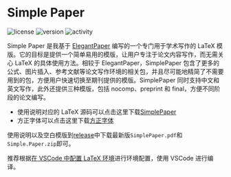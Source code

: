 # Simple Paper

![license](https://img.shields.io/github/license/shinyypig/Simple-Paper)
![version](https://img.shields.io/github/v/release/shinyypig/Simple-Paper)
![activity](https://img.shields.io/github/last-commit/shinyypig/Simple-Paper)

Simple Paper 是我基于 [ElegantPaper](https://github.com/ElegantLaTeX/ElegantPaper) 编写的一个专门用于学术写作的 LaTeX 模版。它的目标是提供一个简单易用的模版，让用户专注于论文内容写作，而无需关心 LaTeX 的具体使用方法。相较于 ElegantPaper，SimplePaper 包含了更多的公式、图片插入、参考文献等论文写作环境的相关包，并且尽可能地精简了不需要用到的包，方便用户快速切换至期刊提供的模版。SimplePaper 同时支持中文和英文写作，此外还提供三种模版，包括 nocomp、preprint 和 final，方便不同阶段的论文编写。

-   使用说明对应的 LaTeX 源码可以点击这里下载[SimplePaper](https://github.com/shinyypig/Simple-Paper/archive/refs/heads/main.zip)
-   方正字体可以点击这里下载[方正字体](https://github.com/shinyypig/Simple-Paper/releases/download/font/font.7z)

使用说明以及空白模版到[release](https://github.com/shinyypig/Simple-Paper/releases)中下载最新版`SimplePaper.pdf`和`Simple.Paper.zip`即可。

推荐根据[在 VSCode 中配置 LaTeX 环境](https://github.com/shinyypig/latex-vscode-config)进行环境配置，使用 VSCode 进行编译。
